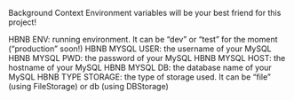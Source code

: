 Background Context
Environment variables will be your best friend for this project!

HBNB ENV: running environment. It can be “dev” or “test” for the moment (“production” soon!)
HBNB MYSQL USER: the username of your MySQL
HBNB MYSQL PWD: the password of your MySQL
HBNB MYSQL HOST: the hostname of your MySQL
HBNB MYSQL DB: the database name of your MySQL
HBNB TYPE STORAGE: the type of storage used. It can be “file” (using FileStorage) or db (using DBStorage)
